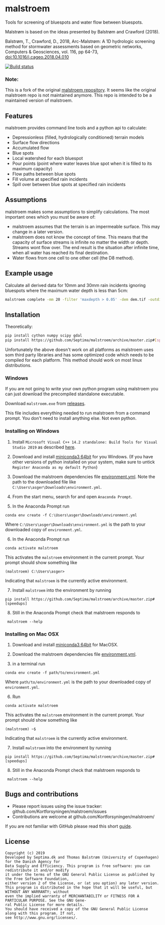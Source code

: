 malstroem
=========
Tools for screening of bluespots and water flow between bluespots.

Malstrøm is based on the ideas presented by Balstrøm and Crawford (2018).

Balstrøm, T., Crawford, D., 2018, Arc-Malstrøm: A 1D hydrologic screening method for stormwater assessments based on geometric networks, Computers & Geosciences, vol. 116, pp 64-73, [doi:10.1016/j.cageo.2018.04.010](https://doi.org/10.1016/j.cageo.2018.04.010)

[![Build status](https://ci.appveyor.com/api/projects/status/hhnnd65moi0fl71w/branch/master?svg=true)](https://ci.appveyor.com/project/Septima/malstroem/branch/master)

### Note:
This is a fork of the original [malstroem repository](https://github.com/Kortforsyningen/malstroem). It seems like the original malstroem repo is not maintained anymore. This repo is intended to be a maintained version of malstroem.

Features
--------
malstroem provides command line tools and a python api to calculate:

* Depressionless (filled, hydrologically conditioned) terrain models
* Surface flow directions
* Accumulated flow
* Blue spots
* Local watershed for each bluespot
* Pour points (point where water leaves blue spot when it is filled to its maximum capacity)
* Flow paths between blue spots
* Fill volume at specified rain incidents
* Spill over between blue spots at specified rain incidents

Assumptions
-----------
malstroem makes some assumptions to simplify calculations. The most important ones which you must be aware of:

* malstroem assumes that the terrain is an impermeable surface. This may change in a later version.
* malstroem does not know the concept of time. This means that the capacity of surface streams is infinite no matter the
width or depth. Streams wont flow over. The end result is the situation after infinite time, when all water has reached
its final destination.
* Water flows from one cell to one other cell (the D8 method).

Example usage
-------------
Calculate all derived data for 10mm and 30mm rain incidents ignoring bluespots where the maximum water depth is less than 5cm:

```bash
malstroem complete -mm 20 -filter 'maxdepth > 0.05' -dem dem.tif -outdir c:\outputdirectory
```


Installation
------------

Theoretically:

```bash
pip install cython numpy scipy gdal
pip install https://github.com/Septima/malstroem/archive/master.zip#[speedups]
```

Unfortunately the above doesn't work on all platforms as malstroem uses som third party libraries and has some optimized code which needs to be compiled for each platform. This method should work on most linux distributions.

### Windows
If you are not going to write your own python program using malstroem you can just download the precompiled standalone executable.

Download `malstroem.exe` from [releases](https://github.com/Septima/malstroem/releases).

This file includes everything needed to run malstroem from a command prompt. You don't need to install anything else. Not even python.


### Installing on Windows
1. Install `Microsoft Visual C++ 14.2 standalone: Build Tools for Visual Studio 2019` as described [here](https://wiki.python.org/moin/WindowsCompilers#Microsoft_Visual_C.2B-.2B-_14.2_standalone:_Build_Tools_for_Visual_Studio_2019_.28x86.2C_x64.2C_ARM.2C_ARM64.29).

2. Download and install [miniconda3 64bit](https://docs.conda.io/en/latest/miniconda.html) for you Windows. (If you have other versions of python installed on your system, make sure to untick `Register Anaconda as my default Python`)

3. Download the malstroem dependencies file [environment.yml](https://github.com/Septima/malstroem/raw/master/environment.yml). Note the path to the downloaded file like `C:\Users\asger\Downloads\environment.yml`.

4. From the start menu, search for and open `Anaconda Prompt`.

5. In the Anaconda Prompt run
```
conda env create -f C:\Users\asger\Downloads\environment.yml
```
Where `C:\Users\asger\Downloads\environment.yml` is the path to your downloaded copy of `environment.yml`.

6. In the Anaconda Prompt run
```
conda activate malstroem
```
This activates the `malstroem` environment in the current prompt. Your prompt should show something like
```
(malstroem) C:\Users\asger>
```
Indicating that `malstroem` is the currently active environment.

7. Install `malstroem` into the environment by running
```
pip install https://github.com/Septima/malstroem/archive/master.zip#[speedups]
```
8. Still in the Anaconda Prompt check that malstroem responds to
```
 malstroem --help
 ```
 
### Installing on Mac OSX
1. Download and install [miniconda3 64bit](https://docs.conda.io/en/latest/miniconda.html) for MacOSX.

2. Download the malstroem dependencies file [environment.yml](https://github.com/Septima/malstroem/raw/master/environment.yml).

3. in a terminal run
```
conda env create -f path/to/environment.yml
```
Where `path/to/environment.yml` is the path to your downloaded copy of `environment.yml`.

6. Run
```
conda activate malstroem
```
This activates the `malstroem` environment in the current prompt. Your prompt should show something like
```
(malstroem) ~$
```
Indicating that `malstroem` is the currently active environment.

7. Install `malstroem` into the environment by running
```
pip install https://github.com/Septima/malstroem/archive/master.zip#[speedups]
```
8. Still in the Anaconda Prompt check that malstroem responds to
```
 malstroem --help
 ```



Bugs and contributions
----------------------
- Please report issues using the issue tracker: github.com/Kortforsyningen/malstroem/issues
- Contributions are welcome at github.com/Kortforsyningen/malstroem/

If you are not familiar with GitHub please read this short [guide](https://guides.github.com/activities/contributing-to-open-source/).

License
-------
```
Copyright (c) 2019
Developed by Septima.dk and Thomas Balstrøm (University of Copenhagen) for the Danish Agency for
Data Supply and Efficiency. This program is free software: you can redistribute it and/or modify
it under the terms of the GNU General Public License as published by the Free Software Foundation,
either version 2 of the License, or (at you option) any later version.
This program is distributed in the hope that it will be useful, but WITHOUT ANY WARRANTY; without
even the implied warranty of MERCHANTABILITY or FITNESS FOR A PARTICULAR PURPOSE. See the GNU Gene-
ral Public License for more details.
You should have received a copy of the GNU General Public License along with this program. If not,
see http://www.gnu.org/licenses/.
```

